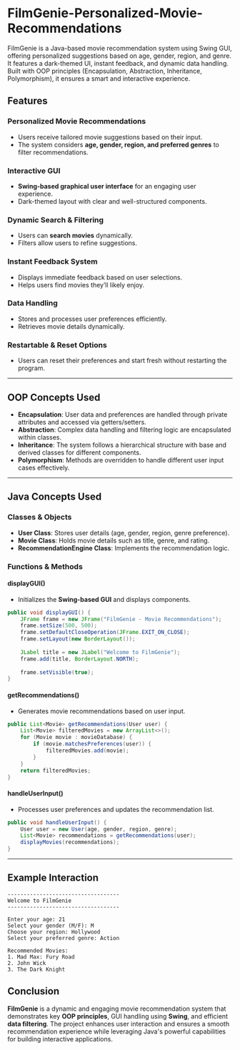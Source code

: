 # FilmGenie-Personalized-Movie-Recommendations
FilmGenie is a Java-based movie recommendation system using Swing GUI, offering personalized suggestions based on age, gender, region, and genre. It features a dark-themed UI, instant feedback, and dynamic data handling. Built with OOP principles (Encapsulation, Abstraction, Inheritance, Polymorphism), it ensures a smart and interactive experience.

## Features

### Personalized Movie Recommendations
- Users receive tailored movie suggestions based on their input.
- The system considers **age, gender, region, and preferred genres** to filter recommendations.

### Interactive GUI
- **Swing-based graphical user interface** for an engaging user experience.
- Dark-themed layout with clear and well-structured components.

### Dynamic Search & Filtering
- Users can **search movies** dynamically.
- Filters allow users to refine suggestions.

### Instant Feedback System
- Displays immediate feedback based on user selections.
- Helps users find movies they’ll likely enjoy.

### Data Handling
- Stores and processes user preferences efficiently.
- Retrieves movie details dynamically.

### Restartable & Reset Options
- Users can reset their preferences and start fresh without restarting the program.

---

## OOP Concepts Used

- **Encapsulation**: User data and preferences are handled through private attributes and accessed via getters/setters.
- **Abstraction**: Complex data handling and filtering logic are encapsulated within classes.
- **Inheritance**: The system follows a hierarchical structure with base and derived classes for different components.
- **Polymorphism**: Methods are overridden to handle different user input cases effectively.

---

## Java Concepts Used

### **Classes & Objects**
- **User Class**: Stores user details (age, gender, region, genre preference).
- **Movie Class**: Holds movie details such as title, genre, and rating.
- **RecommendationEngine Class**: Implements the recommendation logic.

### **Functions & Methods**

#### **displayGUI()**
- Initializes the **Swing-based GUI** and displays components.

```java
public void displayGUI() {
    JFrame frame = new JFrame("FilmGenie - Movie Recommendations");
    frame.setSize(500, 500);
    frame.setDefaultCloseOperation(JFrame.EXIT_ON_CLOSE);
    frame.setLayout(new BorderLayout());
    
    JLabel title = new JLabel("Welcome to FilmGenie");
    frame.add(title, BorderLayout.NORTH);
    
    frame.setVisible(true);
}
```

#### **getRecommendations()**
- Generates movie recommendations based on user input.

```java
public List<Movie> getRecommendations(User user) {
    List<Movie> filteredMovies = new ArrayList<>();
    for (Movie movie : movieDatabase) {
        if (movie.matchesPreferences(user)) {
            filteredMovies.add(movie);
        }
    }
    return filteredMovies;
}
```

#### **handleUserInput()**
- Processes user preferences and updates the recommendation list.

```java
public void handleUserInput() {
    User user = new User(age, gender, region, genre);
    List<Movie> recommendations = getRecommendations(user);
    displayMovies(recommendations);
}
```

---

## Example Interaction

```plaintext
-----------------------------------
Welcome to FilmGenie
-----------------------------------

Enter your age: 21
Select your gender (M/F): M
Choose your region: Hollywood
Select your preferred genre: Action

Recommended Movies:
1. Mad Max: Fury Road
2. John Wick
3. The Dark Knight
```

## Conclusion
**FilmGenie** is a dynamic and engaging movie recommendation system that demonstrates key **OOP principles**, GUI handling using **Swing**, and efficient **data filtering**. The project enhances user interaction and ensures a smooth recommendation experience while leveraging Java's powerful capabilities for building interactive applications.

 

